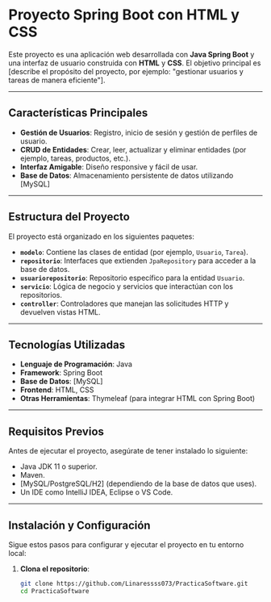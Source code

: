 # Proyecto Spring Boot con HTML y CSS

Este proyecto es una aplicación web desarrollada con **Java Spring Boot** y una interfaz de usuario construida con **HTML** y **CSS**. El objetivo principal es [describe el propósito del proyecto, por ejemplo: "gestionar usuarios y tareas de manera eficiente"].

---

## Características Principales

- **Gestión de Usuarios**: Registro, inicio de sesión y gestión de perfiles de usuario.
- **CRUD de Entidades**: Crear, leer, actualizar y eliminar entidades (por ejemplo, tareas, productos, etc.).
- **Interfaz Amigable**: Diseño responsive y fácil de usar.
- **Base de Datos**: Almacenamiento persistente de datos utilizando [MySQL]

---

## Estructura del Proyecto

El proyecto está organizado en los siguientes paquetes:

- **`modelo`**: Contiene las clases de entidad (por ejemplo, `Usuario`, `Tarea`).
- **`repositorio`**: Interfaces que extienden `JpaRepository` para acceder a la base de datos.
- **`usuariorepositorio`**: Repositorio específico para la entidad `Usuario`.
- **`servicio`**: Lógica de negocio y servicios que interactúan con los repositorios.
- **`controller`**: Controladores que manejan las solicitudes HTTP y devuelven vistas HTML.

---

## Tecnologías Utilizadas

- **Lenguaje de Programación**: Java
- **Framework**: Spring Boot
- **Base de Datos**: [MySQL]
- **Frontend**: HTML, CSS
- **Otras Herramientas**: Thymeleaf (para integrar HTML con Spring Boot)

---

## Requisitos Previos

Antes de ejecutar el proyecto, asegúrate de tener instalado lo siguiente:

- Java JDK 11 o superior.
- Maven.
- [MySQL/PostgreSQL/H2] (dependiendo de la base de datos que uses).
- Un IDE como IntelliJ IDEA, Eclipse o VS Code.

---

## Instalación y Configuración

Sigue estos pasos para configurar y ejecutar el proyecto en tu entorno local:

1. **Clona el repositorio**:
   ```bash
   git clone https://github.com/Linaressss073/PracticaSoftware.git
   cd PracticaSoftware
